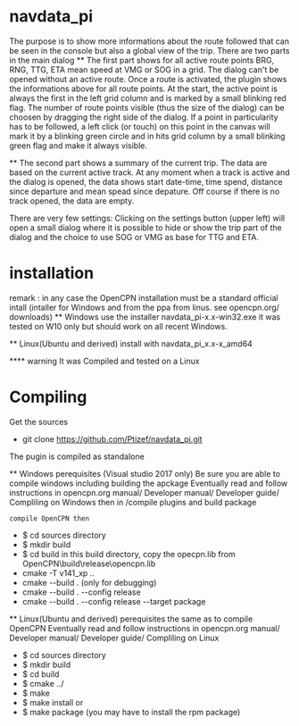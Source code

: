 # navdata_pi

The purpose is to show more informations about the route followed that can be seen in the console but also a global view of the trip.
There are two parts in the main dialog
** The first part shows for all active route points BRG, RNG, TTG, ETA mean speed at VMG or SOG in a grid.
The dialog can't be opened without an active route.
Once a route is activated, the plugin shows the informations above for all route points.
At the start, the active point is always the first in the left grid column  and is marked by a small blinking red flag.
The number of route points visible (thus the size of the dialog) can be choosen by dragging the right side of the dialog.
If a point in particularity has to be followed, a left click (or touch) on this point in the canvas will mark it by a blinking green circle and in hits grid column by a small blinking green flag and make it always visible.

** The second part shows a summary of the current trip. The data are based on the current active track. At any moment when a track is active and the dialog is opened, the data shows start date-time, time spend, distance since departure and mean spead since depature.
Off course if there is no track opened, the data are empty.

There are very few settings:
Clicking on the settings button (upper left) will open a small dialog where it is possible to hide or show the trip part of the dialog and the choice to use SOG or VMG as base for TTG and ETA.

installation
============


remark : in any case the OpenCPN installation must be a standard official intall
            (intaller for Windows and from the ppa from linus. see opencpn.org/ downloads)
** Windows
    use the installer navdata_pi-x.x-win32.exe 
    it was tested on W10 only but should work on all recent Windows.

** Linux(Ubuntu and derived)
    install with navdata_pi_x.x-x_amd64
    
****    warning
            It was Compiled and tested on a Linux 

Compiling
=========
Get the sources
* git clone https://github.com/Ptizef/navdata_pi.git

The pugin is compiled as standalone

** Windows
    perequisites (Visual studio 2017 only)
        Be sure you are able to compile windows including building the apckage
        Eventually read and follow instructions in opencpn.org manual/ Developer manual/ Developer guide/ Compliling on Windows
        then in /compile plugins and build package

    compile OpenCPN then

*    $ cd sources directory
*    $ mkdir build
*    $ cd build
        in this build directory, copy the opecpn.lib from OpenCPN\build\release\opencpn.lib
*    cmake -T v141_xp ..
*    cmake --build .                  (only for debugging)
*    cmake --build . --config release
*    cmake --build . --config release --target package

** Linux(Ubuntu and derived)
    perequisites
        the same as to compile OpenCPN
        Eventually read and follow instructions in opencpn.org manual/ Developer manual/ Developer guide/ Compliling on Linux

*    $ cd sources directory
*    $ mkdir build
*    $ cd build
*    $ cmake ../
*    $ make
*    $ make install
    or
*    $ make package (you may have to install the rpm package)


